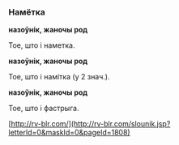 ### Намётка
**назоўнік, жаночы род**

Тое, што і наметка.

**назоўнік, жаночы род**

Тое, што і намітка (у 2 знач.).

**назоўнік, жаночы род**

Тое, што і фастрыга.

<a rel="author">[http://rv-blr.com/](http://rv-blr.com/slounik.jsp?letterId=0&maskId=0&pageId=1808)</a>
